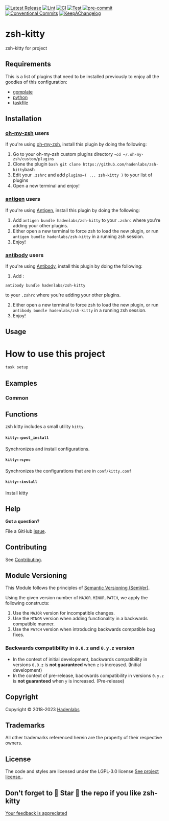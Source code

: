 <!--


  ** DO NOT EDIT THIS FILE
  **
  ** 1) Make all changes to `provision/generator/README.yaml`
  ** 2) Run`task readme` to rebuild this file.
  **
  ** (We maintain HUNDREDS of open source projects. This is how we maintain our sanity.)
  **


  -->

[![Latest Release](https://img.shields.io/github/release/hadenlabs/zsh-kitty)](https://github.com/hadenlabs/zsh-kitty/releases) [![Lint](https://img.shields.io/github/workflow/status/hadenlabs/zsh-kitty/lint-code)](https://github.com/hadenlabs/zsh-kitty/actions?workflow=lint-code) [![CI](https://img.shields.io/github/workflow/status/hadenlabs/zsh-kitty/ci)](https://github.com/hadenlabs/zsh-kitty/actions?workflow=ci) [![Test](https://img.shields.io/github/workflow/status/hadenlabs/zsh-kitty/test)](https://github.com/hadenlabs/zsh-kitty/actions?workflow=test) [![pre-commit](https://img.shields.io/badge/pre--commit-enabled-brightgreen?logo=pre-commit&logoColor=white)](https://github.com/pre-commit/pre-commit) [![Conventional Commits](https://img.shields.io/badge/Conventional%20Commits-1.0.0-yellow)](https://conventionalcommits.org) [![KeepAChangelog](https://img.shields.io/badge/changelog-Keep%20a%20Changelog%20v1.0.0-orange)](https://keepachangelog.com)

# zsh-kitty

zsh-kitty for project

## Requirements

This is a list of plugins that need to be installed previously to enjoy all the goodies of this configuration:

- [gomplate](https://github.com/hairyhenderson/gomplate)
- [python](https://www.python.org)
- [taskfile](https://github.com/go-task/task)

## Installation

<!-- Space: Projects -->
<!-- Parent: Project -->
<!-- Title: Installation Oh-My-Zsh ZshKitty -->
<!-- Label: ZshKitty -->
<!-- Label: Project -->
<!-- Label: Installation -->
<!-- Label: Oh-My-Zsh -->
<!-- Include: docs/disclaimer.md -->
<!-- Include: ac:toc -->

### [oh-my-zsh](https://github.com/ohmyzsh/ohmyzsh) users

If you're using [oh-my-zsh](https://github.com/ohmyzsh/ohmyzsh), install this plugin by doing the following:

1.  Go to your oh-my-zsh custom plugins directory -`cd ~/.oh-my-zsh/custom/plugins`
2.  Clone the plugin `bash git clone https://github.com/hadenlabs/zsh-kitty`bash
3.  Edit your `.zshrc` and add `plugins=( ... zsh-kitty )` to your list of plugins
4.  Open a new terminal and enjoy!
    <!-- Space: Projects -->
    <!-- Parent: Project -->
    <!-- Title: Installation Antigen ZshKitty -->
    <!-- Label: ZshKitty -->
    <!-- Label: Project -->
    <!-- Label: Installation -->
    <!-- Label: Antigen -->
    <!-- Include: docs/disclaimer.md -->
    <!-- Include: ac:toc -->

### [antigen](https://github.com/zsh-users/antigen) users

If you're using [Antigen](https://github.com/zsh-users/antigen), install this plugin by doing the following:

1.  Add `antigen bundle hadenlabs/zsh-kitty` to your `.zshrc` where you're adding your other plugins.
2.  Either open a new terminal to force zsh to load the new plugin, or run `antigen bundle hadenlabs/zsh-kitty` in a running zsh session.
3.  Enjoy!
    <!-- Space: Projects -->
    <!-- Parent: Project -->
    <!-- Title: Installation Antibody ZshKitty -->
    <!-- Label: ZshKitty -->
    <!-- Label: Project -->
    <!-- Label: Installation -->
    <!-- Include: docs/disclaimer.md -->
    <!-- Include: ac:toc -->

### [antibody](https://github.com/getantibody/antibody) users

If you're using [Antibody](https://github.com/getantibody/antibody), install this plugin by doing the following:

1.  Add :

```{.sourceCode .bash}
antibody bundle hadenlabs/zsh-kitty
```

to your `.zshrc` where you're adding your other plugins.

2.  Either open a new terminal to force zsh to load the new plugin, or run `antibody bundle hadenlabs/zsh-kitty` in a running zsh session.
3.  Enjoy!

## Usage

# How to use this project

```bash
task setup
```

## Examples

<!-- Space: Projects -->
<!-- Parent: ZshKitty -->
<!-- Title: Examples ZshKitty -->
<!-- Label: Examples -->
<!-- Include: ./../disclaimer.md -->
<!-- Include: ac:toc -->

### Common

## Functions

zsh kitty includes a small utility `kitty`.

#### `kitty::post_install`

Synchronizes and install configurations.

#### `kitty::sync`

Synchronizes the configurations that are in `conf/kitty.conf`

#### `kitty::install`

Install kitty

## Help

**Got a question?**

File a GitHub [issue](https://github.com/hadenlabs/zsh-kitty/issues).

## Contributing

See [Contributing](./docs/contributing.md).

## Module Versioning

This Module follows the principles of [Semantic Versioning (SemVer)](https://semver.org/).

Using the given version number of `MAJOR.MINOR.PATCH`, we apply the following constructs:

1. Use the `MAJOR` version for incompatible changes.
1. Use the `MINOR` version when adding functionality in a backwards compatible manner.
1. Use the `PATCH` version when introducing backwards compatible bug fixes.

### Backwards compatibility in `0.0.z` and `0.y.z` version

- In the context of initial development, backwards compatibility in versions `0.0.z` is **not guaranteed** when `z` is increased. (Initial development)
- In the context of pre-release, backwards compatibility in versions `0.y.z` is **not guaranteed** when `y` is increased. (Pre-release)

## Copyright

Copyright © 2018-2023 [Hadenlabs](https://hadenlabs.com)

## Trademarks

All other trademarks referenced herein are the property of their respective owners.

## License

The code and styles are licensed under the LGPL-3.0 license [See project license.](LICENSE).

## Don't forget to 🌟 Star 🌟 the repo if you like zsh-kitty

[Your feedback is appreciated](https://github.com/hadenlabs/zsh-kitty/issues)
